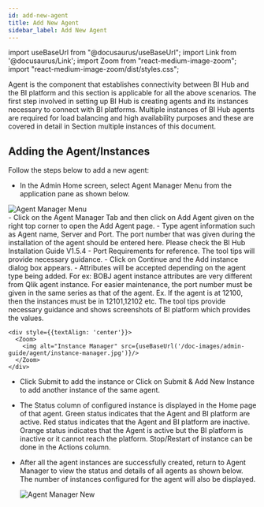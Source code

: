 ```yaml
---
id: add-new-agent
title: Add New Agent
sidebar_label: Add New Agent
---
```


import useBaseUrl from "@docusaurus/useBaseUrl";
import Link from '@docusaurus/Link';
import Zoom from "react-medium-image-zoom";
import "react-medium-image-zoom/dist/styles.css";

Agent is the component that establishes connectivity between BI Hub and
the BI platform and this section is applicable for all the above
scenarios. The first step involved in setting up BI Hub is creating
agents and its instances necessary to connect with BI platforms.
Multiple instances of BI Hub agents are required for load balancing and
high availability purposes and these are covered in detail in Section
multiple instances of this document.

## Adding the Agent/Instances

Follow the steps below to add a new agent:

- In the Admin Home screen, select Agent Manager Menu from the application pane as shown below.

 <div style={{textAlign: 'center'}}>
  <Zoom>
    <img alt="Agent Manager Menu" src={useBaseUrl('/doc-images/admin-guide/agent/agent-manager-menu.jpg')}/>
  </Zoom>
 </div>
- Click on the Agent Manager Tab and then click on Add Agent given on the right top corner to open the Add Agent page.
- Type agent information such as Agent name, Server and Port. The port number that was given during the installation of the agent should be entered here. Please check the <Link to={useBaseUrl('docs/installation-guide/install-bihub-windows/agents/install')}>BI Hub Installation Guide V1.5.4 - Port Requirements</Link> for reference. The tool tips will provide necessary guidance.
- Click on Continue and the Add instance dialog box appears.
- Attributes will be accepted depending on the agent type being added.
    For ex: BOBJ agent instance attributes are very different from Qlik
    agent instance. For easier maintenance, the port number must be
    given in the same series as that of the agent. Ex. If the agent is
    at 12100, then the instances must be in 12101,12102 etc. The tool
    tips provide necessary guidance and shows screenshots of BI platform
    which provides the values.

    <div style={{textAlign: 'center'}}>
      <Zoom>
        <img alt="Instance Manager" src={useBaseUrl('/doc-images/admin-guide/agent/instance-manager.jpg')}/>
      </Zoom>
    </div>

- Click Submit to add the instance or Click on Submit & Add New Instance to add another instance of the same agent.
- The Status column of configured instance is displayed in the Home
    page of that agent. Green status indicates that the Agent and BI
    platform are active. Red status indicates that the Agent and BI
    platform are inactive. Orange status indicates that the Agent is
    active but the BI platform is inactive or it cannot reach the
    platform. Stop/Restart of instance can be done in the Actions
    column.
- After all the agent instances are successfully created, return to
    Agent Manager to view the status and details of all agents as shown
    below. The number of instances configured for the agent will also be
    displayed.

    <div style={{textAlign: 'center'}}>
      <Zoom>
        <img alt="Agent Manager New" src={useBaseUrl('/doc-images/admin-guide/agent/agent-manager-new.jpg')}/>
      </Zoom>
    </div>
